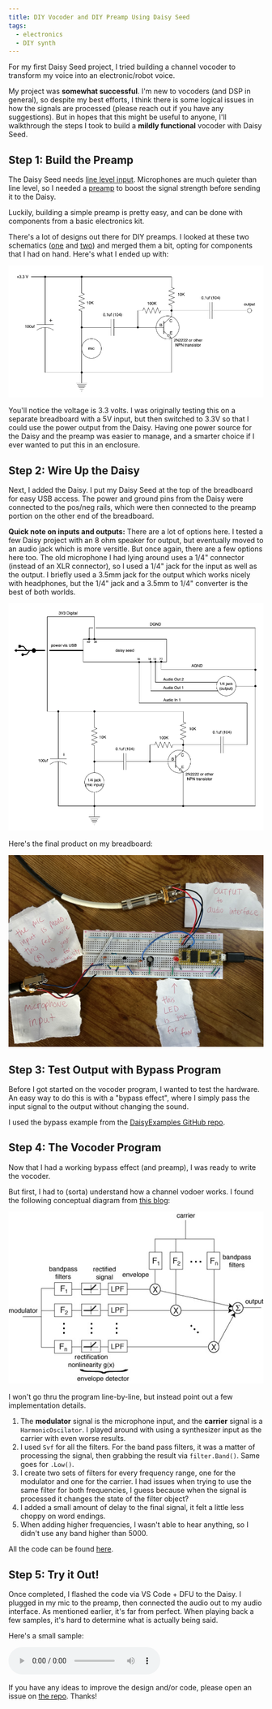 ```yaml
---
title: DIY Vocoder and DIY Preamp Using Daisy Seed
tags:
  - electronics
  - DIY synth
---
```


For my first Daisy Seed project, I tried building a channel vocoder to transform my voice into an electronic/robot voice.

My project was **somewhat successful**. I'm new to vocoders (and DSP in general), so despite my best efforts, I think there is some logical issues in how the signals are processed (please reach out if you have any suggestions). But in hopes that this might be useful to anyone, I'll walkthrough the steps I took to build a **mildly functional** vocoder with Daisy Seed.

## Step 1: Build the Preamp

The Daisy Seed needs [line level input](https://en.wikipedia.org/wiki/Line_level). Microphones are much quieter than line level, so I needed a [preamp](https://en.wikipedia.org/wiki/Preamplifier) to boost the signal strength before sending it to the Daisy.

Luckily, building a simple preamp is pretty easy, and can be done with components from a basic electronics kit.

There's a lot of designs out there for DIY preamps. I looked at these two schematics ([one](https://www.youtube.com/watch?v=F21lvgMFglw) and [two](https://hackaweek.com/hacks/the-single-npn-transistor-audio-preamp/)) and merged them a bit, opting for components that I had on hand. Here's what I ended up with:

![preamp_diagram](/assets/images/preamp_diagram.png)

You'll notice the voltage is 3.3 volts. I was originally testing this on a separate breadboard with a 5V input, but then switched to 3.3V so that I could use the power output from the Daisy. Having one power source for the Daisy and the preamp was easier to manage, and a smarter choice if I ever wanted to put this in an enclosure.

## Step 2: Wire Up the Daisy

Next, I added the Daisy. I put my Daisy Seed at the top of the breadboard for easy USB access. The power and ground pins from the Daisy were connected to the pos/neg rails, which were then connected to the preamp portion on the other end of the breadboard. 

**Quick note on inputs and outputs:** There are a lot of options here. I tested a few Daisy project with an 8 ohm speaker for output, but eventually moved to an audio jack which is more versitle. But once again, there are a few options here too. The old microphone I had lying around uses a 1/4" connector (instead of an XLR connector), so I used a 1/4" jack for the input as well as the output. I briefly used a 3.5mm jack for the output which works nicely with headphones, but the 1/4" jack and a 3.5mm to 1/4" converter is the best of both worlds.

![vocoder_diagram](/assets/images/vocoder_diagram.png)

Here's the final product on my breadboard:

![vocoder_breadboard](/assets/images/vocoder_breadboard.jpeg)

## Step 3: Test Output with Bypass Program

Before I got started on the vocoder program, I wanted to test the hardware. An easy way to do this is with a "bypass effect", where I simply pass the input signal to the output without changing the sound. 

I used the bypass example from the [DaisyExamples GitHub repo](https://github.com/electro-smith/DaisyExamples/blob/master/seed/bypass/bypass.cpp).

## Step 4: The Vocoder Program

Now that I had a working bypass effect (and preamp), I was ready to write the vocoder.

But first, I had to (sorta) understand how a channel vodoer works. I found the following conceptual diagram from [this blog](https://sethares.engr.wisc.edu/vocoders/channelvocoder.html):

![vocoder_conceptual](/assets/images/channel_vocoder.jpeg)

I won't go thru the program line-by-line, but instead point out a few implementation details. 

1. The **modulator** signal is the microphone input, and the **carrier** signal is a `HarmonicOscilator`. I played around with using a synthesizer input as the carrier with even worse results.
1. I used `Svf` for all the filters. For the band pass filters, it was a matter of processing the signal, then grabbing the result via `filter.Band()`. Same goes for `.Low()`.
1. I create two sets of filters for every frequency range, one for the modulator and one for the carrier. I had issues when trying to use the same filter for both frequencies, I guess because when the signal is processed it changes the state of the filter object?
1. I added a small amount of delay to the final signal, it felt a little less choppy on word endings.
1. When adding higher frequencies, I wasn't able to hear anything, so I didn't use any band higher than 5000.

All the code can be found [here](https://github.com/dbusteed/vocodr/blob/master/vocodr.cpp).

## Step 5: Try it Out!

Once completed, I flashed the code via VS Code + DFU to the Daisy. I plugged in my mic to the preamp, then connected the audio out to my audio interface. As mentioned earlier, it's far from perfect. When playing back a few samples, it's hard to determine what is actually being said.

Here's a small sample:

<audio controls>
  <source src="/assets/audio/vocodr_sample.wav" type="audio/mpeg">
  Your browser does not support the audio element.
</audio>

If you have any ideas to improve the design and/or code, please open an issue on [the repo](https://github.com/dbusteed/vocodr). Thanks! 

<!-- # _include/embed-audio.html
<audio controls>
  <source src="{{ include.src }}" type="audio/mpeg">
  Your browser does not support the audio element.
</audio>

# Use in the post as
{% include embed-audio.html src="/assets/audio/<audio-source-name>.wav" %} -->